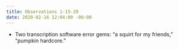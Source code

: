 ```yaml
---
title: Observations 1-15-20
date: 2020-02-16 12:04:00 -06:00
---
```


- Two transcription software error gems: “a squirt for my friends,” “pumpkin hardcore.”